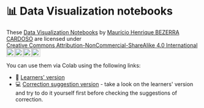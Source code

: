 # 📊 Data Visualization notebooks

<p xmlns:cc="http://creativecommons.org/ns#" xmlns:dct="http://purl.org/dc/terms/">These <a property="dct:title" rel="cc:attributionURL" href="https://github.com/mauriciohbc/data-viz-notebook">Data Visualization Notebooks</a> by <a rel="cc:attributionURL dct:creator" property="cc:attributionName" href="https://www.linkedin.com/in/mhbcardoso/">Maurício Henrique BEZERRA CARDOSO</a> are licensed under <a href="https://creativecommons.org/licenses/by-nc-sa/4.0/?ref=chooser-v1" target="_blank" rel="license noopener noreferrer" style="display:inline-block;">Creative Commons Attribution-NonCommercial-ShareAlike 4.0 International<img src="https://mirrors.creativecommons.org/presskit/icons/cc.svg?ref=chooser-v1" alt="drawing" width="22"><img  src="https://mirrors.creativecommons.org/presskit/icons/by.svg?ref=chooser-v1" alt="drawing" width="22"><img  src="https://mirrors.creativecommons.org/presskit/icons/nc.svg?ref=chooser-v1" alt="drawing" width="22"><img src="https://mirrors.creativecommons.org/presskit/icons/sa.svg?ref=chooser-v1" alt="drawing" width="22"></a></p>

You can use them via Colab using the following links:

* 📖 [Learners' version](https://colab.research.google.com/github/mauriciohbc/data-viz-notebook/blob/main/dataviz_masterclass_notebook_learners_version.ipynb)
* 💻 [Correction suggestion version](https://colab.research.google.com/github/mauriciohbc/data-viz-notebook/blob/main/dataviz_masterclass_notebook.ipynb) - take a look on the learners' version and try to do it yourself first before checking the suggestions of correction.